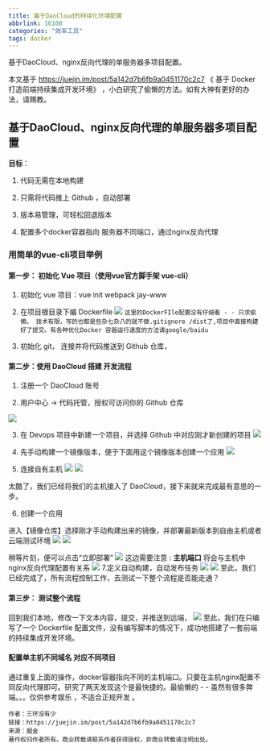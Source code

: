 ```yaml
---
title: 基于DaoCloud的持续化环境配置
abbrlink: 16108
categories: "效率工具"
tags: docker
---
```


基于DaoCloud、nginx反向代理的单服务器多项目配置。
<!-- more -->
本文基于 https://juejin.im/post/5a142d7b6fb9a0451170c2c7 《 基于 Docker 打造前端持续集成开发环境》 ，小白研究了偷懒的方法。如有大神有更好的办法，请赐教。

## 基于DaoCloud、nginx反向代理的单服务器多项目配置

**目标**：

  1. 代码无需在本地构建

  2. 只需将代码推上 Github ，自动部署

  3. 版本易管理，可轻松回退版本
  
  4. 配置多个docker容器指向 服务器不同端口，通过nginx反向代理
 
 
 
### 用简单的vue-cli项目举例

#### 第一步： 初始化 Vue 项目（使用vue官方脚手架 vue-cli）

1. 初始化 vue 项目：vue init webpack jay-www

2. 在项目根目录下编 Dockerfile
 ![](http://image.lovefay1994.com/blog/1513221051404.png)
`这里的DockerFIle配置没有仔细看 - - 只求偷懒。 技术有限，写的也都是些杂七杂八的就不做.gitignore /dist了,项目中直接构建好了提交。有各种优化Docker 容器运行速度的方法请google/baidu`

3. 初始化 git， 连接并将代码推送到 Github 仓库，


####  第二步：使用 DaoCloud 搭建 开发流程

1. 注册一个 DaoCloud 账号

2. 用户中心 -> 代码托管，授权可访问你的 Github 仓库

![](http://image.lovefay1994.com/blog/1513221590500.png)

3. 在 Devops 项目中新建一个项目，并选择 Github 中对应刚才新创建的项目
![](http://image.lovefay1994.com/blog/1513221698617.png)

4. 先手动构建一个镜像版本，便于下面用这个镜像版本创建一个应用
![](http://image.lovefay1994.com/blog/1513221750037.png)

5. 连接自有主机
![](http://image.lovefay1994.com/blog/1513221802241.png)
![](http://image.lovefay1994.com/blog/1513221841755.png)

太酷了，我们已经将我们的主机接入了 DaoCloud，接下来就来完成最有意思的一步。

6. 创建一个应用

进入【镜像仓库】选择刚才手动构建出来的镜像，并部署最新版本到自由主机或者云端测试环境
![](http://image.lovefay1994.com/blog/1513221982263.png)
![](http://image.lovefay1994.com/blog/1513222006950.png)

稍等片刻，便可以点击“立即部署”
![](http://image.lovefay1994.com/blog/1513222246813.png)
这边需要注意 : **主机端口** 将会与主机中nginx反向代理配置有关系 
![](http://image.lovefay1994.com/blog/1513222327949.png)
7.定义自动构建，自动发布任务
![](http://image.lovefay1994.com/blog/1513222380731.png)
![](http://image.lovefay1994.com/blog/1513222400721.png)
至此，我们已经完成了，所有流程控制工作，去测试一下整个流程是否能走通？
#### 第三步： 测试整个流程
回到我们本地，修改一下文本内容，提交，并推送到远端，
![](http://image.lovefay1994.com/blog/1513222497072.png)
至此，我们在只编写了一个 Dockerfile 配置文件，没有编写脚本的情况下，成功地搭建了一套前端的持续集成开发环境。

#### 配置单主机不同域名 对应不同项目 

通过重复上面的操作，docker容器指向不同的主机端口。只要在主机nginx配置不同反向代理即可。研究了两天发现这个是最快捷的。最偷懒的 - - 虽然有很多弊端。。。仅供参考娱乐 ，不适合正规开发 。

	作者：三环没有少
	链接：https://juejin.im/post/5a142d7b6fb9a0451170c2c7
	来源：掘金
	著作权归作者所有。商业转载请联系作者获得授权，非商业转载请注明出处。

